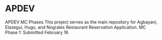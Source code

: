 # APDEV
APDEV MC Phases
This project serves as the main repository for Agbayani, Elazegui, Hugo, and Nograles Restaurant Reservation Application.
MC Phase 1: Submitted February 16
